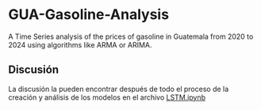 # GUA-Gasoline-Analysis
A Time Series analysis of the prices of gasoline in Guatemala from 2020 to 2024 using algorithms like ARMA or ARIMA.

## Discusión
La discusión la pueden encontrar después de todo el proceso de la creación y análisis de los modelos en el archivo
[LSTM.ipynb](./LSTM.ipynb)
